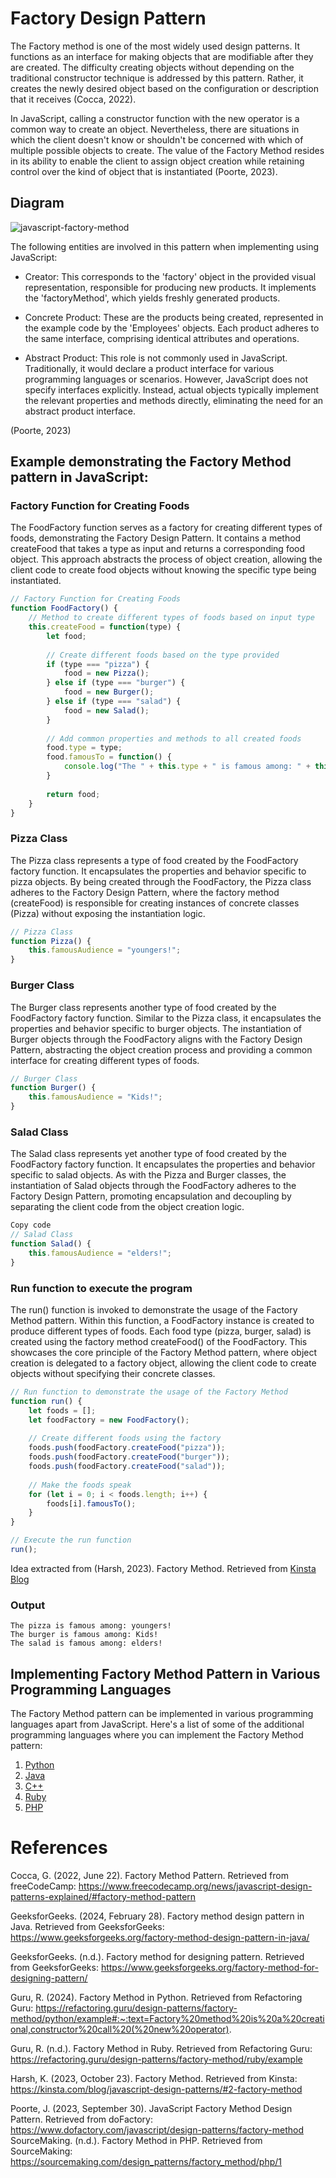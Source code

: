 # Factory Design Pattern

The Factory method is one of the most widely used design patterns. It functions as an interface for making objects that are modifiable after they are created. The difficulty creating objects without depending on the traditional constructor technique is addressed by this pattern. Rather, it creates the newly desired object based on the configuration or description that it receives (Cocca, 2022).


In JavaScript, calling a constructor function with the new operator is a common way to create an object. Nevertheless, there are situations in which the client doesn't know or shouldn't be concerned with which of multiple possible objects to create. The value of the Factory Method resides in its ability to enable the client to assign object creation while retaining control over the kind of object that is instantiated (Poorte, 2023).

## Diagram
![javascript-factory-method](https://github.com/nazrinzuwair/pattern-library/assets/144160072/f5ab27dc-bd49-4c0b-9fed-92bce6f7df4d)

The following entities are involved in this pattern when implementing using JavaScript:

   - Creator: This corresponds to the 'factory' object in the provided visual representation, responsible for producing new products. It implements the 'factoryMethod', which yields freshly generated products.

   - Concrete Product: These are the products being created, represented in the example code by the 'Employees' objects. Each product adheres to the same interface, comprising identical attributes and operations.

   - Abstract Product: This role is not commonly used in JavaScript. Traditionally, it would declare a product interface for various programming languages or scenarios. However, JavaScript does not specify interfaces explicitly. Instead, actual objects typically implement the relevant properties and methods directly, eliminating the need for an abstract product interface.

(Poorte, 2023)

## Example demonstrating the Factory Method pattern in JavaScript:

### Factory Function for Creating Foods

The FoodFactory function serves as a factory for creating different types of foods, demonstrating the Factory Design Pattern. It contains a method createFood that takes a type as input and returns a corresponding food object. This approach abstracts the process of object creation, allowing the client code to create food objects without knowing the specific type being instantiated.

```javascript
// Factory Function for Creating Foods
function FoodFactory() {
    // Method to create different types of foods based on input type
    this.createFood = function(type) {
        let food;
        
        // Create different foods based on the type provided
        if (type === "pizza") {
            food = new Pizza();
        } else if (type === "burger") {
            food = new Burger();
        } else if (type === "salad") {
            food = new Salad();
        }
        
        // Add common properties and methods to all created foods
        food.type = type;
        food.famousTo = function() {
            console.log("The " + this.type + " is famous among: " + this.famousAudience);
        }
        
        return food;
    }
}
```
### Pizza Class 

The Pizza class represents a type of food created by the FoodFactory factory function. It encapsulates the properties and behavior specific to pizza objects. By being created through the FoodFactory, the Pizza class adheres to the Factory Design Pattern, where the factory method (createFood) is responsible for creating instances of concrete classes (Pizza) without exposing the instantiation logic.

```javascript
// Pizza Class
function Pizza() {
    this.famousAudience = "youngers!";
}
```

### Burger Class 

The Burger class represents another type of food created by the FoodFactory factory function. Similar to the Pizza class, it encapsulates the properties and behavior specific to burger objects. The instantiation of Burger objects through the FoodFactory aligns with the Factory Design Pattern, abstracting the object creation process and providing a common interface for creating different types of foods.

```javascript
// Burger Class
function Burger() {
    this.famousAudience = "Kids!";
}
```

### Salad Class 

The Salad class represents yet another type of food created by the FoodFactory factory function. It encapsulates the properties and behavior specific to salad objects. As with the Pizza and Burger classes, the instantiation of Salad objects through the FoodFactory adheres to the Factory Design Pattern, promoting encapsulation and decoupling by separating the client code from the object creation logic.

```javascript
Copy code
// Salad Class
function Salad() {
    this.famousAudience = "elders!";
}
```

### Run function to execute the program

The run() function is invoked to demonstrate the usage of the Factory Method pattern. Within this function, a FoodFactory instance is created to produce different types of foods. Each food type (pizza, burger, salad) is created using the factory method createFood() of the FoodFactory. This showcases the core principle of the Factory Method pattern, where object creation is delegated to a factory object, allowing the client code to create objects without specifying their concrete classes.

```javascript
// Run function to demonstrate the usage of the Factory Method
function run() {
    let foods = [];
    let foodFactory = new FoodFactory();
    
    // Create different foods using the factory
    foods.push(foodFactory.createFood("pizza"));
    foods.push(foodFactory.createFood("burger"));
    foods.push(foodFactory.createFood("salad"));
    
    // Make the foods speak
    for (let i = 0; i < foods.length; i++) {
        foods[i].famousTo();
    }
}

// Execute the run function
run();
```
Idea extracted from (Harsh, 2023). Factory Method. Retrieved from [Kinsta Blog](https://kinsta.com/blog/javascript-design-patterns/#2-factory-method)

### Output

```
The pizza is famous among: youngers!
The burger is famous among: Kids!
The salad is famous among: elders!
```


## Implementing Factory Method Pattern in Various Programming Languages

The Factory Method pattern can be implemented in various programming languages apart from JavaScript. Here's a list of some of the additional programming languages where you can implement the Factory Method pattern:

1. [Python](https://refactoring.guru/design-patterns/factory-method/python/example#:~:text=Factory%20method%20is%20a%20creational,constructor%20call%20(%20new%20operator).)
2. [Java](https://www.geeksforgeeks.org/factory-method-design-pattern-in-java/)
3. [C++](https://www.geeksforgeeks.org/factory-method-for-designing-pattern/)
5. [Ruby](https://refactoring.guru/design-patterns/factory-method/ruby/example)
5. [PHP](https://sourcemaking.com/design_patterns/factory_method/php/1)


# References

Cocca, G. (2022, June 22). Factory Method Pattern. Retrieved from freeCodeCamp: https://www.freecodecamp.org/news/javascript-design-patterns-explained/#factory-method-pattern

GeeksforGeeks. (2024, February 28). Factory method design pattern in Java. Retrieved from GeeksforGeeks: https://www.geeksforgeeks.org/factory-method-design-pattern-in-java/

GeeksforGeeks. (n.d.). Factory method for designing pattern. Retrieved from GeeksforGeeks: https://www.geeksforgeeks.org/factory-method-for-designing-pattern/

Guru, R. (2024). Factory Method in Python. Retrieved from Refactoring Guru: https://refactoring.guru/design-patterns/factory-method/python/example#:~:text=Factory%20method%20is%20a%20creational,constructor%20call%20(%20new%20operator).

Guru, R. (n.d.). Factory Method in Ruby. Retrieved from Refactoring Guru: https://refactoring.guru/design-patterns/factory-method/ruby/example

Harsh, K. (2023, October 23). Factory Method. Retrieved from Kinsta: https://kinsta.com/blog/javascript-design-patterns/#2-factory-method

Poorte, J. (2023, September 30). JavaScript Factory Method Design Pattern. Retrieved from doFactory: https://www.dofactory.com/javascript/design-patterns/factory-method
SourceMaking. (n.d.). Factory Method in PHP. Retrieved from SourceMaking: https://sourcemaking.com/design_patterns/factory_method/php/1


